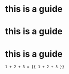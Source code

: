 # this is a guide
# this is a guide
# this is a guide
```md:no-v-pre
1 + 2 + 3 = {{ 1 + 2 + 3 }}
```

